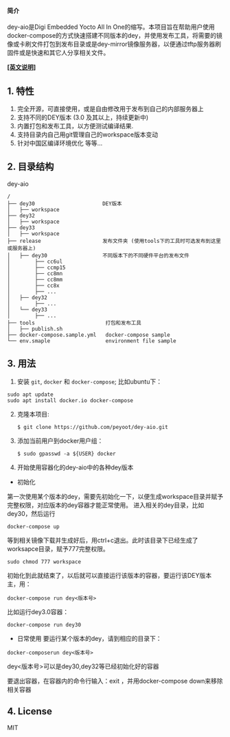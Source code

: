 #### 简介
dey-aio是Digi Embedded Yocto All In One的缩写。本项目旨在帮助用户使用docker-compose的方式快速搭建不同版本的dey，并使用发布工具，将需要的镜像或卡刷文件打包到发布目录或是dey-mirror镜像服务器，以便通过tftp服务器刷固件或是快速和其它人分享相关文件。

**[[英文说明]](README.md)**

## 1. 特性
1. 完全开源，可直接使用，或是自由修改用于发布到自己的内部服务器上
2. 支持不同的DEY版本 (3.0 及其以上，持续更新中)
3. 内置打包和发布工具，以方便测试编译结果.
4. 支持目录内自己用git管理自己的workspace版本变动
5. 针对中国区编译环境优化
等等...
## 2.  目录结构
dey-aio
```
/
├── dey30                      DEY版本
│   ├── workspace
├── dey32
│   ├── workspace
├── dey33
│   ├── workspace
├── release                    发布文件夹 (使用tools下的工具时可选发布到这里或服务器上)
│   ├── dey30                  不同版本下的不同硬件平台的发布文件
│        ├── cc6ul
│        ├── ccmp15
│        ├── cc8mn
│        ├── cc8mm
│        ├── cc8x
│        ├── ...
│   ├── dey32
│        ├── ...
│   └── dey33
│        ├── ...
├── tools                       打包和发布工具
│   ├── publish.sh              
├── docker-compose.sample.yml   docker-compose sample
└── env.smaple                  environment file sample
```
## 3. 用法
1. 安装 `git`, `docker` 和 `docker-compose`;
比如ubuntu下：
```shell
sudo apt update
sudo apt install docker.io docker-compose
```
2. 克隆本项目:
    ```
    $ git clone https://github.com/peyoot/dey-aio.git
    ```
3. 添加当前用户到docker用户组：
    ```
    $ sudo gpasswd -a ${USER} docker
    ```
4. 开始使用容器化的dey-aio中的各种dey版本
  * 初始化
  
  第一次使用某个版本的dey，需要先初始化一下，以便生成workspace目录并赋予完整权限，对应版本的dey容器才能正常使用。
  进入相关的dey目录，比如dey30，然后运行
  ```
docker-compose up
```
等到相关镜像下载并生成好后，用ctrl+c退出。此时该目录下已经生成了worksapce目录，赋予777完整权限。

```
sudo chmod 777 workspace
```
初始化到此就结束了，以后就可以直接运行该版本的容器，要运行该DEY版本主，用：

```
docker-compose run dey<版本号>
```
比如运行dey3.0容器：

```
docker-compose run dey30
```
  * 日常使用
要运行某个版本的dey，请到相应的目录下：

```
docker-composerun dey<版本号>
```
dey<版本号>可以是dey30,dey32等已经初始化好的容器

要退出容器，在容器内的命令行输入：exit ，并用docker-compose down来移除相关容器


## 4. License
MIT
